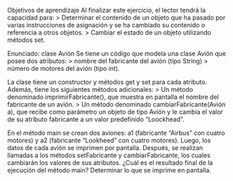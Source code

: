 Objetivos de aprendizaje
Al finalizar este ejercicio, el lector tendrá la capacidad para:
    > Determinar el contenido de un objeto que ha pasado por varias instrucciones de asignación y se ha cambiado su contenido o referencia a otros objetos.
    > Cambiar el estado de un objeto utilizando métodos set.

Enunciado: clase Avión
Se tiene un código que modela una clase Avión que posee dos atributos:
    > nombre del fabricante del avión (tipo String) 
    > número de motores del avión (tipo int). 
    
La clase tiene un constructor y métodos get y set para cada atributo. Además, tiene los siguientes métodos adicionales:
    > Un método denominado imprimirFabricante(), que muestra en
    pantalla el nombre del fabricante de un avión.
    > Un método denominado cambiarFabricante(Avión a), que recibe
    como parámetro un objeto de tipo Avión y le cambia el valor de su atributo fabricante a un valor predefinido “Loockhead”.
    
En el método main se crean dos aviones: a1 (fabricante “Airbus” con cuatro motores) y a2 (fabricante “Lookheed” con cuatro motores). Luego, los datos de cada avión se imprimen por pantalla. Después, se realizan llamadas a los métodos setFabricante y cambiarFabricante, los cuales cambiarán los valores de sus atributos. ¿Cuál es el resultado final de la ejecución del método main? Determinar lo que se imprime en pantalla.
